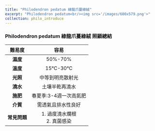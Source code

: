 ```yaml
---
title: "Philodendron pedatum 綠龍爪蔓綠絨"
excerpt: "Philodendron pedatum<br/><img src='/images/600x579.png'>"
collection: philo_introduce
---
```


### Philodendron pedatum 綠龍爪蔓綠絨 照顧總結

|**難易度**| 容易 |
|:-:|:-:|
|**濕度**|50%-70%|
|**溫度**|15°C-30°C|
|**光照**|中等到明亮散射光|
|**澆水**|土壤半乾再澆水|
|**施肥**|春夏季:3-4週一次高氮肥|
|**介質**|需透氣且排水性良好|
|**常見問題**|1. 過度澆水爛根<br>2. 真菌感染|
